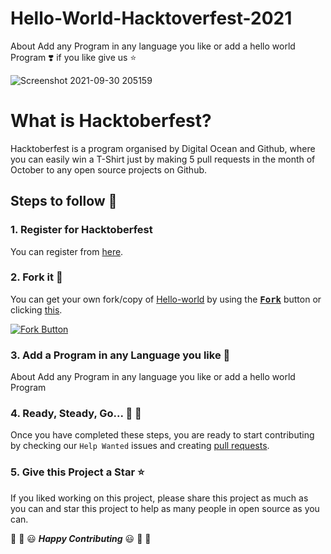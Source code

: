 # Hello-World-Hacktoverfest-2021
About Add any Program in any language you like or add a hello world Program ❣️ if you like give us ⭐

![Screenshot 2021-09-30 205159](https://user-images.githubusercontent.com/64513385/135491638-92b6d3f5-5058-4210-a03e-d6df4925fc2d.png)


# What is Hacktoberfest?
Hacktoberfest is a program organised by Digital Ocean and Github, where you can easily win a T-Shirt just by making 5 pull requests in the month of October to any open source projects on Github.

## Steps to follow :scroll:

### 1. Register for Hacktoberfest
You can register from [here](https://hacktoberfest.digitalocean.com).

### 2. Fork it :fork_and_knife:

You can get your own fork/copy of [Hello-world](https://github.com/lkrjangid1/Hello-World-Hacktoverfest-2021) by using the <a href="https://github.com/lkrjangid1/Hello-World-Hacktoverfest-2021/new/master?readme=1#fork-destination-box"><kbd><b>Fork</b></kbd></a> button or clicking [this](https://github.com/lkrjangid1/Hello-World-Hacktoverfest-2021/new/master?readme=1#fork-destination-box).

 [![Fork Button](https://help.github.com/assets/images/help/repository/fork_button.jpg)](https://github.com/lkrjangid1/Hello-World-Hacktoverfest-2021)

### 3. Add a Program in any Language you like :rabbit2:
About Add any Program in any language you like or add a hello world Program

### 4. Ready, Steady, Go... :turtle: :rabbit2:

Once you have completed these steps, you are ready to start contributing 
by checking our `Help Wanted` issues and creating [pull requests](https://github.com/lkrjangid1/Hello-World-Hacktoverfest-2021/pulls).

### 5. Give this Project a Star :star:

If you liked working on this project, please share this project as much 
as you can and star this project to help as many people in open source as you can.


:tada: :confetti_ball: :smiley: _**Happy Contributing**_ :smiley: :confetti_ball: :tada:


